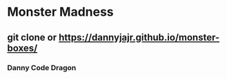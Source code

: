 # Monster Madness



## git clone or https://dannyjajr.github.io/monster-boxes/


### Danny Code Dragon






